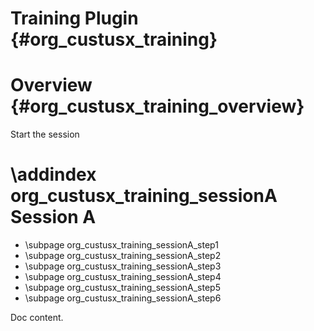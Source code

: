 Training Plugin {#org_custusx_training}
===================

Overview {#org_custusx_training_overview}
========================

Start the session

\addindex org_custusx_training_sessionA
Session A
===========================================================

* \subpage org_custusx_training_sessionA_step1
* \subpage org_custusx_training_sessionA_step2
* \subpage org_custusx_training_sessionA_step3
* \subpage org_custusx_training_sessionA_step4
* \subpage org_custusx_training_sessionA_step5
* \subpage org_custusx_training_sessionA_step6

Doc content.

